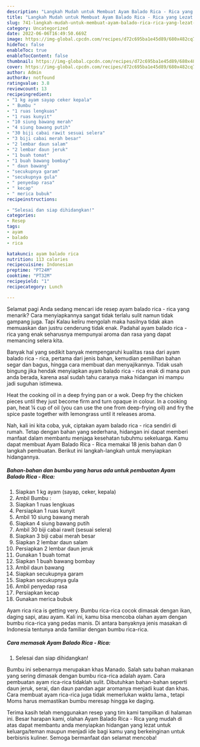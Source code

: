 ```yaml
---
description: "Langkah Mudah untuk Membuat Ayam Balado Rica - Rica yang Lezat Sekali"
title: "Langkah Mudah untuk Membuat Ayam Balado Rica - Rica yang Lezat Sekali"
slug: 741-langkah-mudah-untuk-membuat-ayam-balado-rica-rica-yang-lezat-sekali
category: Uncategorized
date: 2022-06-06T16:49:50.669Z
image: https://img-global.cpcdn.com/recipes/d72c695ba1e45d89/680x482cq70/ayam-balado-rica-rica-foto-resep-utama.jpg
hideToc: false
enableToc: true
enableTocContent: false
thumbnail: https://img-global.cpcdn.com/recipes/d72c695ba1e45d89/680x482cq70/ayam-balado-rica-rica-foto-resep-utama.jpg
cover: https://img-global.cpcdn.com/recipes/d72c695ba1e45d89/680x482cq70/ayam-balado-rica-rica-foto-resep-utama.jpg
author: Admin
authorAv: notfound
ratingvalue: 3.8
reviewcount: 13
recipeingredient:
- "1 kg ayam sayap ceker kepala"
- " Bumbu "
- "1 ruas lengkuas"
- "1 ruas kunyit"
- "10 siung bawang merah"
- "4 siung bawang putih"
- "30 biji cabai rawit sesuai selera"
- "3 biji cabai merah besar"
- "2 lembar daun salam"
- "2 lembar daun jeruk"
- "1 buah tomat"
- "1 buah bawang bombay"
- " daun bawang"
- "secukupnya garam"
- "secukupnya gula"
- " penyedap rasa"
- " kecap"
- " merica bubuk"
recipeinstructions:

- "Selesai dan siap dihidangkan!"
categories:
- Resep
tags:
- ayam
- balado
- rica

katakunci: ayam balado rica 
nutrition: 113 calories
recipecuisine: Indonesian
preptime: "PT24M"
cooktime: "PT32M"
recipeyield: "1"
recipecategory: Lunch

---
```



Selamat pagi Anda sedang mencari ide resep ayam balado rica - rica yang menarik? Cara menyiapkannya sangat tidak terlalu sulit namun tidak gampang juga. Tapi Kalau keliru mengolah maka hasilnya tidak akan memuaskan dan justru cenderung tidak enak. Padahal ayam balado rica - rica yang enak seharusnya mempunyai aroma dan rasa yang dapat memancing selera kita.


Banyak hal yang sedikit banyak mempengaruhi kualitas rasa dari ayam balado rica - rica, pertama dari jenis bahan, kemudian pemilihan bahan segar dan bagus, hingga cara membuat dan menyajikannya. Tidak usah bingung jika hendak menyiapkan ayam balado rica - rica enak di mana pun anda berada, karena asal sudah tahu caranya maka hidangan ini mampu jadi suguhan istimewa.

Heat the cooking oil in a deep frying pan or a wok. Deep fry the chicken pieces until they just become firm and turn opaque in colour. In a cooking pan, heat ¼ cup of oil (you can use the one from deep-frying oil) and fry the spice paste together with lemongrass until it releases aroma.


Nah, kali ini kita coba, yuk, ciptakan ayam balado rica - rica sendiri di rumah. Tetap dengan bahan yang sederhana, hidangan ini dapat memberi manfaat dalam membantu menjaga kesehatan tubuhmu sekeluarga. Kamu dapat membuat Ayam Balado Rica - Rica memakai 18 jenis bahan dan 0 langkah pembuatan. Berikut ini langkah-langkah untuk menyiapkan hidangannya.

<!--inarticleads1-->

##### Bahan-bahan dan bumbu yang harus ada untuk pembuatan Ayam Balado Rica - Rica:

1. Siapkan 1 kg ayam (sayap, ceker, kepala)
1. Ambil  Bumbu :
1. Siapkan 1 ruas lengkuas
1. Persiapkan 1 ruas kunyit
1. Ambil 10 siung bawang merah
1. Siapkan 4 siung bawang putih
1. Ambil 30 biji cabai rawit (sesuai selera)
1. Siapkan 3 biji cabai merah besar
1. Siapkan 2 lembar daun salam
1. Persiapkan 2 lembar daun jeruk
1. Gunakan 1 buah tomat
1. Siapkan 1 buah bawang bombay
1. Ambil  daun bawang
1. Siapkan secukupnya garam
1. Siapkan secukupnya gula
1. Ambil  penyedap rasa
1. Persiapkan  kecap
1. Gunakan  merica bubuk


Ayam rica rica is getting very. Bumbu rica-rica cocok dimasak dengan ikan, daging sapi, atau ayam. Kali ini, kamu bisa mencoba olahan ayam dengan bumbu rica-rica yang pedas manis. Di antara banyaknya jenis masakan di Indonesia tentunya anda familiar dengan bumbu rica-rica. 

<!--inarticleads2-->

##### Cara memasak Ayam Balado Rica - Rica:


1. Selesai dan siap dihidangkan!

Bumbu ini sebenarnya merupakan khas Manado. Salah satu bahan makanan yang sering dimasak dengan bumbu rica-rica adalah ayam. Cara pembuatan ayam rica-rica tidaklah sulit. Dibutuhkan bahan-bahan seperti daun jeruk, serai, dan daun pandan agar aromanya menjadi kuat dan khas. Cara membuat ayam rica-rica juga tidak memerlukan waktu lama., tetapi Moms harus memastikan bumbu meresap hingga ke daging. 

Terima kasih telah menggunakan resep yang tim kami tampilkan di halaman ini. Besar harapan kami, olahan Ayam Balado Rica - Rica yang mudah di atas dapat membantu anda menyiapkan hidangan yang lezat untuk keluarga/teman maupun menjadi ide bagi kamu yang berkeinginan untuk berbisnis kuliner. Semoga bermanfaat dan selamat mencoba!
